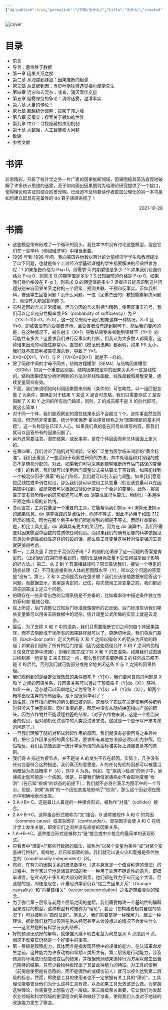 ```yaml
---
{"dg-publish":true,"permalink":"/书架/为什么/","title":"为什么","created":"2025-10-10 12:14","updated":"2025-10-10 12:46"}
---
```



![cover](https://s2.loli.net/2025/10/10/3MTo4WgLy8BjOiP.png)

# 目录

  - 前言
  - 导言：思维胜于数据
  - 第一章 因果关系之梯
  - 第二章 从海盗到豚鼠：因果推断的起源
  - 第三章 从证据到因：当贝叶斯牧师遇见福尔摩斯先生
  - 第四章 混杂和去混杂：或者，消灭潜伏变量
  - 第五章 烟雾缭绕的争论：消除迷雾，澄清事实
  - 第六章 大量的悖论！
  - 第七章 超越统计调整：征服干预之峰
  - 第八章 反事实：探索关于假如的世界
  - 第九章 中介：寻找隐藏的作用机制
  - 第十章 大数据，人工智能和大问题
  - 致谢
  - 参考文献

# 书评

非常精彩，开辟了统计学之外一片广袤的因果推断领域，因果图极其简洁直观地破解了许多统计思维的迷雾。至于如何画出因果图则为纯理论研究提供了一个接口，使得理论和实证的结合前景光明。已经迫不及待要读作者更加公理化的另一本书是如何建立起具有完备性的 do 算子演绎系统了！

<p align="right">2021-10-28</p>

# 书摘

- 这些模型带有形成了一个循环的箭头。我在本书中没有讨论这些模型，但是它们在一些学科（例如经济学）中相当重要。
- 1995 年到 1998 年间，我向美国各地数以百计的计量经济学学生和教师提出了以下问题，也就是每个上过经济学基础课程的学生都要解决的经典供求方程：1.如果报告价格为 P=p 0，则需求 Q 的期望值是多少？2.如果我们设置价格为 P=p 0，则需求 Q 的期望值是多少？3.已知目前的价格是 P=p 0，如果我们将价格设在 P=p 1，则需求 Q 的期望值是多少？读者应该能意识到这些问题分别来自因果关系之梯的三个层级：预测关联、干预和反事实。正如我所料，普通学生回答问题 1 没什么问题，一位（足够杰出的）教授能够解决问题 2，而没有人能回答问题 3。
- 虽然近因的含义非常模糊，但充分因的含义则相当精确。使用反事实符号，我们可以定义充分性概率或 PS（probability of sufficiency）为 P（YX=1=1|X=0，Y=0）。这一定义有助于我们想象这样一种情况，X=0 且 Y=0，即被告没有向受害者开枪，且受害者没有跑到钢琴下。然后我们要问的是，在这种情况下，被告射击（X=1）导致结果受害者跑到钢琴下（Y=1）的可能性有多大？这要求我们进行反事实的判断，但我认为大多数人都同意，这种结果出现的可能性非常小。直觉和《模范刑法典》都表明，如果 PS 太小，我们就不应该判被告犯谋杀罪，导致了 Y=1。
- X=0=0|X=1，Y=1）与 P（YX=0=0|X=1）就是不一样的。
- 除了简称中间的字母不同外，结构方程模型（SEMs）与结构因果模型（SCMs）的另一个重要区别是，结构因果模型中的因果关系不一定是线性的。结构因果模型分析所用到的方法对非线性函数、线性函数和离散变量、连续变量同样有效。
- 下面，我们来说明如何利用因果图来判断（条件的）可忽略性。以一组匹配变量 Z 为条件，要确定对于结果 Y 来说 X 是否可忽略，我们只需要测试 Z 是否阻断了 X 和 Y 之间的所有后门路径，同时，Z 的成员都不是 X 的后代即可。就这么简单！
- 对于同一个体，我们能观察到的潜在结果永远不会超过 1 个。这件事虽然显而易见，但仍然非常重要。统计学家保罗·霍兰德曾经称之为“因果推断的基本问题”，这一名称现在已深入人心。如果我们真的能在问号处填写内容，那我们就可以回答所有的因果问题了。
- 另外还需要注意，潜在结果，或反事实，是在个体层面而非总体层面上定义的。
- 在第四章，我们讨论了随机对照试验，它被广泛誉为医学临床试验的“黄金标准”。我们还看到了一些适用于观察性研究的方法，其中处理组和对照组的成员不是随机分配的。对此，如果我们可以采集到能够阻断所有后门路径的变量（集）的数据，我们就可以使用后门调整公式来估算出干预效果。如果能找到一个被混杂因子“屏蔽”的前门路径，我们就可以引入前门调整。如果我们愿意接受线性或单调性假设，那么我们就可以使用工具变量（假设该变量可以在因果图中找到，或研究者可以根据试验设计提出一个合适的变量）。此外，那些真正富有冒险精神的研究者还可以用 do 演算或其衍生算法，绘制出一条通往干预之峰山巅的新路线。
- 总而言之，工具变量是一个重要的工具，它能帮助我们揭示 do 演算无法揭示的因果信息。do 演算强调的是点估计，而非不等式，因此不适用于如图 7.12 所示的情况，因为在那个例子中我们所能得到的都是不等式。而同样重要的是，相比工具变量，do 演算具有更大的灵活性。因为在 do 演算中，我们不需要对因果模型中函数的性质做任何假设。而如果我们的确有足够的科学依据证实类似单调性或线性这样的假设的话，那么像工具变量这种针对性更强的工具就更值得考虑。
- 第一，工具变量 Z 独立于混杂因子吗？Z 的随机化确保了这一问题的答案是肯定的。（正如我们在第四章看到的，随机化是确保变量不受任何混杂因子影响的好方法。）第二，从 Z 到 Y 有直接路径吗？常识告诉我们，接受一个特定的随机处理（Z）不可能直接影响人体的胆固醇水平（Y），所以这个问题的答案是“没有”。第三，Z 和 X 之间是否存在强关联？我们应该借助数据来回答这个问题，而数据显示，答案是肯定的。记住，每次使用工具变量之前，我们都必须先回答出上述三个问题。
- 的确存在一些非常出色的公理系统是不完备的，比如概率论中描述条件独立性的菲利普·戴维公理。
- 综上所述，后门调整公式和后门标准就像硬币的正反面。后门标准告诉我们哪些变量集可以用来去除数据中的混杂。统计调整公式所做的实际上就是去混杂。
- 最后，为了去除 X 和 Y 中的混杂，我们只需要阻断它们之间的每个非因果路径，而不去阻断或干扰所有的因果路径就可以了。更确切地说，我们将后门路径（back-door path）定义为所有 X 和 Y 之间以指向 X 的箭头为开始的路径；如果我们阻断了所有的后门路径（因为这些路径允许 X 和 Y 之间的伪相关信息在管道中流通），则我们就完成了对 X 和 Y 的去混杂。如果我们试图通过控制某一组变量 Z 来实现这一点，那么我们还需要确保 Z 的任何成员都不是 X 的后代，否则我们就可能部分或完全地关闭这条 X 与 Y 之间的因果路径。
- 我们观察到的是给定处理效应的条件概率 P（Y|X），我们要问自然的问题是 X 和 Y 之间的因果关系，该因果关系可以通过干预概率 P（Y|do（X））获得。如此一来，混杂就可以简单地定义为导致 P（Y|X）≠P（Y|do（X）），即两个概率出现差异的所有因素。是不是很简单明了？
- 请注意，所有指向肥料的箭头都已被清除，这反映了农民在决定使用何种肥料时只听从于抽签结果。同样重要的是，图示中没有从随机抽签指向产量的箭头，因为农作物并不能读懂抽签的结果。（对于农作物来说，这是一个相当安全的假设，但对随机化试验中的人类受试者来说，这就是一个应予以严肃考虑的问题了。）
- 一旦我们理解了随机对照试验起作用的原因，我们就没有必要再将之奉若神明，把它当作因果分析的黄金标准，要求所有其他方法都必须以此为参照。恰恰相反，我们会领悟到这一统计学家所谓的黄金标准实际上源自更基本的原则。
- 我们将 A 描述为根节点，并不是说 A 的发生不存在起因。实际上，几乎没有任何变量符合这种描述。我们真正的意思是，A 的任何先验的因都可以被适当地概括为先验概率 P（A），其中 A 为真。例如，在“疾病→检测”的例子中，家族病史就可能是一个病因。但是，只要我们确信家族病史不会影响变量“检测”（在已知“疾病”的状态的前提下），我们就不必将它表示为图示中的一个节点。但是，如果“疾病”的一个因也直接地影响了“检测”，那么这个因必须在图示中明确地表示出来。
- 3.A→B←C。这是最让人着迷的一种接合形式，被称作“对撞”（collider）接合。
- 2.A←B→C。这种接合形式被称为“叉”接合，B 通常被视作 A 和 C 的共因（common cause）或混杂因子（confounder）。混杂因子会使 A 和 C 在统计学上发生关联，即使它们之间并没有直接的因果关系。
- 1.A→B→C。这种接合形式是被称为“链”接合或中介接合的最简单的表现形式。
- 只看表中“烟雾=1”那些行数据的做法，被称为“以某个变量为条件”或“对某个变量进行控制”。同样地，若已知烟雾的值，我们就可以说火灾和警报是条件独立的（conditionally independent）[3]。
- 然而，在努力将因果关系的概念数学化（这本身就是一个值得称道的想法）的过程中，哲学家过早地诉诸其所知的唯一一种用于处理不确定性的语言，即概率语言。在过去的十多年的大部分时间里，他们都在致力于纠正这个大错，但遗憾的是，即便是现在，计量经济学家仍以“格兰杰因果关系”（Granger causality）和“向量自相关”（vector autocorrelation）之名追随着类似的理念。
- 为了弥合第三层级与前两个层级之间的差距，我们需要构建一个基础性的解释因果过程的模型，这种模型有时被称为“理论”，甚至（在构建者极其自信的情况下）可以被称为“自然法则”。简言之，我们需要掌握一种理解力，建立一种理论，据此我们就可以预测在尚未经历甚至未曾设想过的情况下会发生什么——这显然是所有科学分支的圣杯。
- 好的预测无须好的解释，就像猫头鹰不明白老鼠为何总是从 A 点跑到 B 点，但这不改变它仍然是一个好猎手的事实。
- 第一层级是观察能力，具体而言是指发现环境中的规律的能力。在认知革命发生之前，这种能力为许多动物和早期人类所共有。第二层级是行动能力，涉及预测对环境进行刻意改变后的结果，并根据预测结果选择行为方案以催生出自己期待的结果。只有少数物种表现出了具备此种能力的特征。对工具的使用（前提是使用是有意图的，而不是偶然的或模仿前人）就可以视作达到第二层级的标志。然而，即使是工具的使用者也不一定掌握有关工具的“理论”，工具理论能够告诉他们为什么这种工具有效，以及如果工具无效该怎么做。为掌握这种理论，你需要登上想象力这一层级。第三层级至关重要，它让我们为发起农业领域和科学领域的更深层次的革命做好了准备，使得我们人类对于地球的改造能力发生了骤变。
